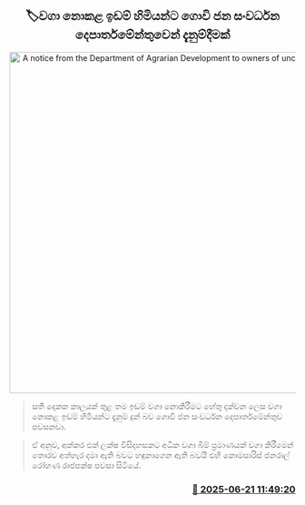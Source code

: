 <p align='center'><b><h2 align='center' title='A notice from the Department of Agrarian Development to owners of uncultivated land'>🏷වගා නොකළ ඉඩම් හිමියන්ට ගොවි ජන සංවර්ධන දෙපාර්තමේන්තුවෙන් දැනුම්දීමක්</h2></b></p>
<p align='center'><img src='https://helakuru.sgp1.cdn.digitaloceanspaces.com/esana/images/lib/govi-gatalu[1].jpg' width='600' alt='A notice from the Department of Agrarian Development to owners of uncultivated land'></p>

> සති දෙකක කාලයක් තුළ තම ඉඩම් වගා නොකිරීමට හේතු දක්වන ලෙස වගා නොකළ ඉඩම් හිමියන්ට දැනුම් දුන් බව ගොවි ජන සංවර්ධන දෙපාර්තමේන්තුව පවසනවා.

> ඒ අනුව, අක්කර එක් ලක්ෂ විසිදහසකට අධික වගා බිම් ප්‍රමාණයක් වගා කිරීමෙන් තොරව අත්හැර දමා ඇති බවට හඳුනාගෙන ඇති බවයි එහි කොමසාරිස් ජනරාල් රෝහණ රාජපක්ෂ පවසා සිටියේ.



<h3 align='right'><a href='https://www.helakuru.lk/esana/p/111221/'>📅 2025-06-21 11:49:20</a></h3>
